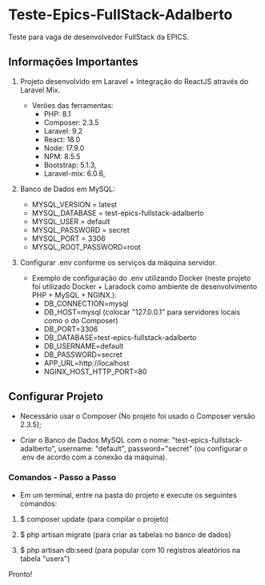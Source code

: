 # Teste-Epics-FullStack-Adalberto

Teste para vaga de desenvolvedor FullStack da EPICS.

## Informações Importantes

1. Projeto desenvolvido em Laravel + Integração do ReactJS através do Laravel Mix.

    - Verões das ferramentas:
        - PHP: 8.1
        - Composer: 2.3.5
        - Laravel: 9.2
        - React: 18.0
        - Node: 17.9.0
        - NPM: 8.5.5
        - Bootstrap: 5.1.3,
        - Laravel-mix: 6.0.6,

2. Banco de Dados em MySQL:

    - MYSQL_VERSION = latest
    - MYSQL_DATABASE = test-epics-fullstack-adalberto
    - MYSQL_USER = default
    - MYSQL_PASSWORD = secret
    - MYSQL_PORT = 3306
    - MYSQL_ROOT_PASSWORD=root

3. Configurar .env conforme os serviços da máquina servidor.
    - Exemplo de configuração do .env utilizando Docker (neste projeto foi utilizado Docker + Laradock como ambiente de desenvolvimento PHP + MySQL + NGINX.):
        - DB_CONNECTION=mysql
        - DB_HOST=mysql (colocar "127.0.0.1" para servidores locais como o do Composer)
        - DB_PORT=3306
        - DB_DATABASE=test-epics-fullstack-adalberto
        - DB_USERNAME=default
        - DB_PASSWORD=secret
        - APP_URL=http://localhost
        - NGINX_HOST_HTTP_PORT=80

## Configurar Projeto

-   Necessário usar o Composer (No projeto foi usado o Composer versão 2.3.5);

-   Criar o Banco de Dados MySQL com o nome: "test-epics-fullstack-adalberto", username: "default", password="secret" (ou configurar o .env de acordo com a conexão da máquina).

### Comandos - Passo a Passo

-   Em um terminal, entre na pasta do projeto e execute os seguintes comandos:

1. $ composer update (para compilar o projeto)

2. $ php artisan migrate (para criar as tabelas no banco de dados)

3. $ php artisan db:seed (para popular com 10 registros aleatórios na tabela "users")

Pronto!
